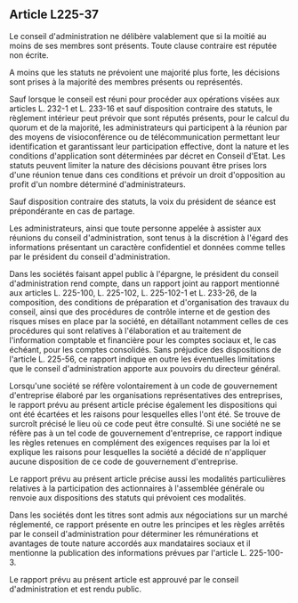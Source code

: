 Article L225-37
----
Le conseil d'administration ne délibère valablement que si la moitié au moins de
ses membres sont présents. Toute clause contraire est réputée non écrite.

A moins que les statuts ne prévoient une majorité plus forte, les décisions sont
prises à la majorité des membres présents ou représentés.

Sauf lorsque le conseil est réuni pour procéder aux opérations visées aux
articles L. 232-1 et L. 233-16 et sauf disposition contraire des statuts, le
règlement intérieur peut prévoir que sont réputés présents, pour le calcul du
quorum et de la majorité, les administrateurs qui participent à la réunion par
des moyens de visioconférence ou de télécommunication permettant leur
identification et garantissant leur participation effective, dont la nature et
les conditions d'application sont déterminées par décret en Conseil d'Etat. Les
statuts peuvent limiter la nature des décisions pouvant être prises lors d'une
réunion tenue dans ces conditions et prévoir un droit d'opposition au profit
d'un nombre déterminé d'administrateurs.

Sauf disposition contraire des statuts, la voix du président de séance est
prépondérante en cas de partage.

Les administrateurs, ainsi que toute personne appelée à assister aux réunions du
conseil d'administration, sont tenus à la discrétion à l'égard des informations
présentant un caractère confidentiel et données comme telles par le président du
conseil d'administration.

Dans les sociétés faisant appel public à l'épargne, le président du conseil
d'administration rend compte, dans un rapport joint au rapport mentionné aux
articles L. 225-100, L. 225-102, L. 225-102-1 et L. 233-26, de la composition,
des conditions de préparation et d'organisation des travaux du conseil, ainsi
que des procédures de contrôle interne et de gestion des risques mises en place
par la société, en détaillant notamment celles de ces procédures qui sont
relatives à l'élaboration et au traitement de l'information comptable et
financière pour les comptes sociaux et, le cas échéant, pour les comptes
consolidés. Sans préjudice des dispositions de l'article L. 225-56, ce rapport
indique en outre les éventuelles limitations que le conseil d'administration
apporte aux pouvoirs du directeur général.

Lorsqu'une société se réfère volontairement à un code de gouvernement
d'entreprise élaboré par les organisations représentatives des entreprises, le
rapport prévu au présent article précise également les dispositions qui ont été
écartées et les raisons pour lesquelles elles l'ont été. Se trouve de surcroît
précisé le lieu où ce code peut être consulté. Si une société ne se réfère pas à
un tel code de gouvernement d'entreprise, ce rapport indique les règles retenues
en complément des exigences requises par la loi et explique les raisons pour
lesquelles la société a décidé de n'appliquer aucune disposition de ce code de
gouvernement d'entreprise.

Le rapport prévu au présent article précise aussi les modalités particulières
relatives à la participation des actionnaires à l'assemblée générale ou renvoie
aux dispositions des statuts qui prévoient ces modalités.

Dans les sociétés dont les titres sont admis aux négociations sur un marché
réglementé, ce rapport présente en outre les principes et les règles arrêtés par
le conseil d'administration pour déterminer les rémunérations et avantages de
toute nature accordés aux mandataires sociaux et il mentionne la publication des
informations prévues par l'article L. 225-100-3.

Le rapport prévu au présent article est approuvé par le conseil d'administration
et est rendu public.
